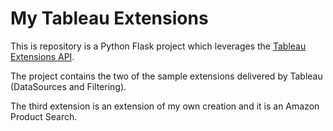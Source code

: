 # My Tableau Extensions 

This is repository is a Python Flask project which leverages the [Tableau Extensions API](https://tableau.github.io/extensions-api/).

The project contains the two of the sample extensions delivered by Tableau (DataSources and Filtering).

The third extension is an extension of my own creation and it is an Amazon Product Search.  